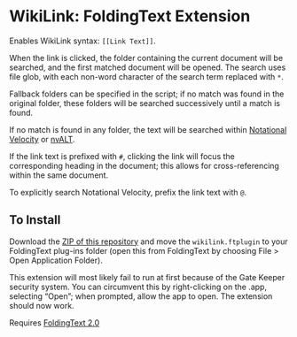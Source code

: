 # WikiLink: FoldingText Extension

Enables WikiLink syntax: `[[Link Text]]`.

When the link is clicked, the folder containing the current document will be searched, and the first matched document will be opened. The search uses file glob, with each non-word character of the search term replaced with `*`. 

Fallback folders can be specified in the script; if no match was found in the original folder, these folders will be searched successively until a match is found.

If no match is found in any folder, the text will be searched within [Notational Velocity](http://notational.net) or [nvALT](http://brettterpstra.com/projects/nvalt/).

If the link text is prefixed with `#`, clicking the link will focus the corresponding heading in the document; this allows for cross-referencing within the same document.

To explicitly search Notational Velocity, prefix the link text with `@`.

## To Install

Download the [ZIP of this repository](https://github.com/jamiekowalski/foldingtext-extra/archive/master.zip) and move the `wikilink.ftplugin` to your FoldingText plug-ins folder (open this from FoldingText by choosing File > Open Application Folder).

This extension will most likely fail to run at first because of the Gate Keeper security system. You can circumvent this by right-clicking on the .app, selecting “Open”; when prompted, allow the app to open. The extension should now work.

Requires [FoldingText 2.0](http://support.foldingtext.com/discussions/development-versions/)
